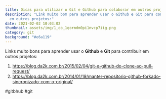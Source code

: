 ```yaml
---
title: Dicas para utilizar o Git e Github para colaborar em outros projetos
description: "Link muito bom para aprender usar o Github e Git para contribuir
  em outros projetos:"
date: 2021-02-02 10:03:02
thumbnail: assets/img/1_co_1qorndm0pi1nvcp7iig.png
category: git
background: "#e6a119"
---
```

<!--StartFragment-->

Links muito bons para aprender usar o **Github** e **Git** para contribuir em outros projetos:

1. <https://blog.da2k.com.br/2015/02/04/git-e-github-do-clone-ao-pull-request/>
2. <https://blog.da2k.com.br/2014/01/19/manter-repositorio-github-forkado-sincronizado-com-o-original/>

\#gitbhub #git

<!--EndFragment-->